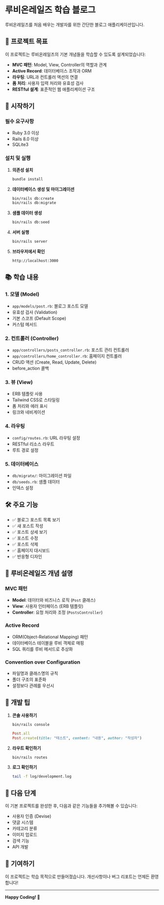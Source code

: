 # 루비온레일즈 학습 블로그

루비온레일즈를 처음 배우는 개발자를 위한 간단한 블로그 애플리케이션입니다.

## 🎯 프로젝트 목표

이 프로젝트는 루비온레일즈의 기본 개념들을 학습할 수 있도록 설계되었습니다:

- **MVC 패턴**: Model, View, Controller의 역할과 관계
- **Active Record**: 데이터베이스 조작과 ORM
- **라우팅**: URL과 컨트롤러 액션의 연결
- **폼 처리**: 사용자 입력 처리와 유효성 검사
- **RESTful 설계**: 표준적인 웹 애플리케이션 구조

## 🚀 시작하기

### 필수 요구사항

- Ruby 3.0 이상
- Rails 8.0 이상
- SQLite3

### 설치 및 실행

1. **의존성 설치**
   ```bash
   bundle install
   ```

2. **데이터베이스 생성 및 마이그레이션**
   ```bash
   bin/rails db:create
   bin/rails db:migrate
   ```

3. **샘플 데이터 생성**
   ```bash
   bin/rails db:seed
   ```

4. **서버 실행**
   ```bash
   bin/rails server
   ```

5. **브라우저에서 확인**
   ```
   http://localhost:3000
   ```

## 📚 학습 내용

### 1. 모델 (Model)
- `app/models/post.rb`: 블로그 포스트 모델
- 유효성 검사 (Validation)
- 기본 스코프 (Default Scope)
- 커스텀 메서드

### 2. 컨트롤러 (Controller)
- `app/controllers/posts_controller.rb`: 포스트 관리 컨트롤러
- `app/controllers/home_controller.rb`: 홈페이지 컨트롤러
- CRUD 액션 (Create, Read, Update, Delete)
- before_action 콜백

### 3. 뷰 (View)
- ERB 템플릿 사용
- Tailwind CSS로 스타일링
- 폼 처리와 에러 표시
- 링크와 네비게이션

### 4. 라우팅
- `config/routes.rb`: URL 라우팅 설정
- RESTful 리소스 라우트
- 루트 경로 설정

### 5. 데이터베이스
- `db/migrate/`: 마이그레이션 파일
- `db/seeds.rb`: 샘플 데이터
- 인덱스 설정

## 🛠 주요 기능

- ✅ 블로그 포스트 목록 보기
- ✅ 새 포스트 작성
- ✅ 포스트 상세 보기
- ✅ 포스트 수정
- ✅ 포스트 삭제
- ✅ 홈페이지 대시보드
- ✅ 반응형 디자인

## 📖 루비온레일즈 개념 설명

### MVC 패턴
- **Model**: 데이터와 비즈니스 로직 (`Post` 클래스)
- **View**: 사용자 인터페이스 (ERB 템플릿)
- **Controller**: 요청 처리와 조정 (`PostsController`)

### Active Record
- ORM(Object-Relational Mapping) 패턴
- 데이터베이스 테이블을 루비 객체로 매핑
- SQL 쿼리를 루비 메서드로 추상화

### Convention over Configuration
- 파일명과 클래스명의 규칙
- 폴더 구조의 표준화
- 설정보다 관례를 우선시

## 🔧 개발 팁

1. **콘솔 사용하기**
   ```bash
   bin/rails console
   ```
   ```ruby
   Post.all
   Post.create(title: "테스트", content: "내용", author: "작성자")
   ```

2. **라우트 확인하기**
   ```bash
   bin/rails routes
   ```

3. **로그 확인하기**
   ```bash
   tail -f log/development.log
   ```

## 📝 다음 단계

이 기본 프로젝트를 완성한 후, 다음과 같은 기능들을 추가해볼 수 있습니다:

- 사용자 인증 (Devise)
- 댓글 시스템
- 카테고리 분류
- 이미지 업로드
- 검색 기능
- API 개발

## 🤝 기여하기

이 프로젝트는 학습 목적으로 만들어졌습니다. 개선사항이나 버그 리포트는 언제든 환영합니다!

---

**Happy Coding! 🎉**

